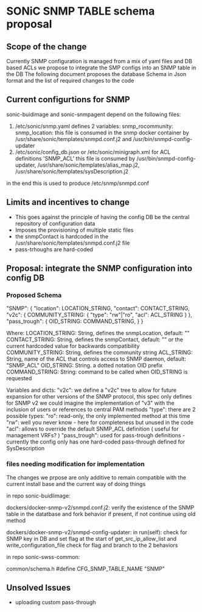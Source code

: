 # SONiC SNMP TABLE schema proposal #

## Scope of the change ##

Currently SNMP configuration is managed from a mix of yaml files and DB based ACLs
we propose to integrate the SMP configs into an SNMP table in the DB
The following document proposes the database Schema in Json format and the list of required changes to the code

## Current configurtions for SNMP ##
sonic-buidimage and sonic-snmpagent depend on the following files:
1. /etc/sonic/snmp.yaml
    defines 2 variables:
        snmp_rocommunity: 
        snmp_location: 
   this file is consumed in the snmp docker container by /usr/share/sonic/templates/snmpd.conf.j2 and /usr/bin/snmpd-config-updater
2. /etc/sonic/config_db.json or /etc/sonic/minigraph.xml for ACL definitions 'SNMP_ACL'
   this file is consumed by /usr/bin/snmpd-config-updater, /usr/share/sonic/templates/alias_map.j2, /usr/share/sonic/templates/sysDescription.j2

in the end this is used to produce /etc/snmp/snmpd.conf

## Limits and incentives to change ##
- This goes against the principle of having the config DB be the central repository of configuration data
- Imposes the provisioning of multiple static files
- the snmpContact is hardcoded in the /usr/share/sonic/templates/snmpd.conf.j2 file
- pass-trhoughs are hard-coded

## Proposal: integrate the SNMP configuration into config DB ##
### Proposed Schema ###

"SNMP": {
    "location": LOCATION_STRING,
    "contact": CONTACT_STRING,
	"v2c": {
        COMMUNITY_STRING: {
            "type": "rw"|"ro",
            "acl": ACL_STRING
        }
    },
    "pass_trough": {
        OID_STRING: COMMAND_STRING,
	}
}

Where:
LOCATION_STRING:  String, defines the snmpLocation, default: ""
CONTACT_STRING:   String, defines the snmpContact, default: "" or the current hardcoded value for backwards compatibility
COMMUNITY_STRING: String, defines the community string
ACL_STRING:       String, name of the ACL that controls access to SNMP daemon, default: "SNMP_ACL"
OID_STRING:       String. a dotted notation OID prefix 
COMMAND_STRING:   String: command to be called when OID_STRING is requested

Variables and dicts:
"v2c": we define a "v2c" tree to allow for future expansion for other versions of the SNMP protocol, this spec only defines for SNMP v2
       we could imagine the implementation of "v3" with the inclusion of users or references to central PAM methods
"type":  there are 2 possible types:
       "ro": read-only, the only implemented method at this time
       "rw": well you never know - here for completeness but unused in the code
"acl":   allows to override the default SNMP_ACL definition ( useful for management VRFs? )
"pass_trough": used for pass-trough definitions - currently the config only has one hard-coded pass-through defined for SysDescription 

### files needing modification for implementation ###

The changes we prpose are only additive to remain compatible with the current install base and the current way of doing things

in repo sonic-buidlimage:

dockers/docker-snmp-v2/snmpd.conf.j2:
    verify the existence of the SNMP table in the datatbase and fork behavior if present, if not continue using old method

dockers/docker-snmp-v2/snmpd-config-updater:
in run(self): check for SNMP key in DB and set flag
at the start of get_src_ip_allow_list and write_configuration_file check for flag and branch to the 2 behaviors


in repo sonic-swss-common: 

common/schema.h
#define CFG_SNMP_TABLE_NAME           "SNMP"

## Unsolved Issues ##
- uploading custom pass-through